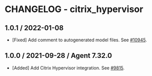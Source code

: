 # CHANGELOG - citrix_hypervisor

## 1.0.1 / 2022-01-08

* [Fixed] Add comment to autogenerated model files. See [#10945](https://github.com/DataDog/integrations-core/pull/10945).

## 1.0.0 / 2021-09-28 / Agent 7.32.0

* [Added] Add Citrix Hypervisor integration. See [#9815](https://github.com/DataDog/integrations-core/pull/9815).

